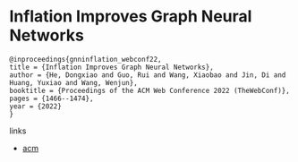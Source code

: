 # Inflation Improves Graph Neural Networks

```
@inproceedings{gnninflation_webconf22,
title = {Inflation Improves Graph Neural Networks},
author = {He, Dongxiao and Guo, Rui and Wang, Xiaobao and Jin, Di and Huang, Yuxiao and Wang, Wenjun},
booktitle = {Proceedings of the ACM Web Conference 2022 (TheWebConf)},
pages = {1466--1474},
year = {2022}
}
```

links
- [acm](https://dl.acm.org/doi/10.1145/3485447.3512193)
